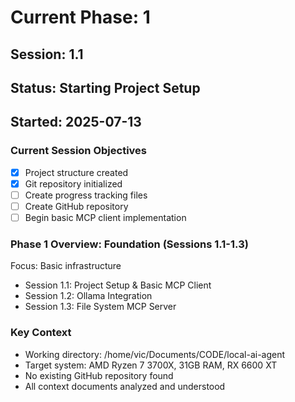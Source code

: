 # Current Phase: 1
## Session: 1.1
## Status: Starting Project Setup
## Started: 2025-07-13

### Current Session Objectives
- [x] Project structure created
- [x] Git repository initialized
- [ ] Create progress tracking files
- [ ] Create GitHub repository
- [ ] Begin basic MCP client implementation

### Phase 1 Overview: Foundation (Sessions 1.1-1.3)
Focus: Basic infrastructure
- Session 1.1: Project Setup & Basic MCP Client
- Session 1.2: Ollama Integration  
- Session 1.3: File System MCP Server

### Key Context
- Working directory: /home/vic/Documents/CODE/local-ai-agent
- Target system: AMD Ryzen 7 3700X, 31GB RAM, RX 6600 XT
- No existing GitHub repository found
- All context documents analyzed and understood